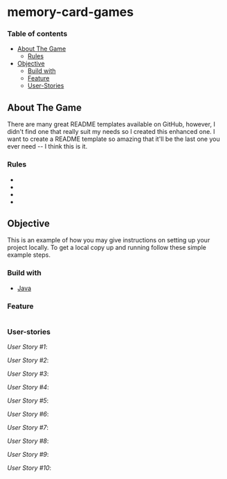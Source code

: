 # memory-card-games

[comment]: <> (![image]&#40;src/images/red_joker.png&#41;)

### Table of contents
- [About The Game](#about)
    * [Rules](#rules)
- [Objective](#objective)
    * [Build with](#build-with)
    * [Feature](#feature)
    * [User-Stories](#user-stories)


<a id="about"></a>
## About The Game

There are many great README templates available on GitHub, however, I didn't find one that really suit my needs so I created this enhanced one. I want to create a README template so amazing that it'll be the last one you ever need -- I think this is it.

<a id="rules"></a>
### Rules
*
*
*
*

<a id="objective"></a>
## Objective

This is an example of how you may give instructions on setting up your project locally.
To get a local copy up and running follow these simple example steps.

<a id="build-with"></a>
### Build with
* [Java](https://java.com/en/)

<a id="feature"></a>
### Feature
>
```angular2html

```
<a id="user-stories"></a>
### User-stories

*User Story #1*:

*User Story #2*:

*User Story #3*:

*User Story #4*:

*User Story #5*:

*User Story #6*:

*User Story #7*:

*User Story #8*:

*User Story #9*:

*User Story #10*:



